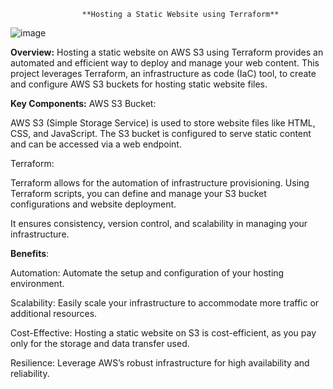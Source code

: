                     **Hosting a Static Website using Terraform**
![image](https://github.com/user-attachments/assets/d55a9701-eadf-4218-ad70-33af8060a6d2)

**Overview:**
Hosting a static website on AWS S3 using Terraform provides an automated and efficient way to deploy and manage your web content. This project leverages Terraform, an infrastructure as code (IaC) tool, to create and configure AWS S3 buckets for hosting static website files.

**Key Components:**
AWS S3 Bucket:

AWS S3 (Simple Storage Service) is used to store website files like HTML, CSS, and JavaScript.
The S3 bucket is configured to serve static content and can be accessed via a web endpoint.

Terraform:

Terraform allows for the automation of infrastructure provisioning. Using Terraform scripts, you can define and manage your S3 bucket configurations and website deployment.

It ensures consistency, version control, and scalability in managing your infrastructure.


**Benefits**:

Automation: Automate the setup and configuration of your hosting environment.

Scalability: Easily scale your infrastructure to accommodate more traffic or additional resources.

Cost-Effective: Hosting a static website on S3 is cost-efficient, as you pay only for the storage and data transfer used.

Resilience: Leverage AWS’s robust infrastructure for high availability and reliability.
